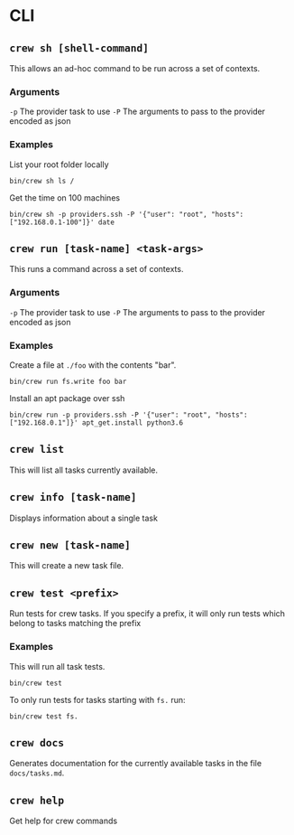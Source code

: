 # CLI

## `crew sh [shell-command]`

This allows an ad-hoc command to be run across a set of contexts.

### Arguments

`-p` The provider task to use
`-P` The arguments to pass to the provider encoded as json

### Examples

List your root folder locally

`bin/crew sh ls /`

Get the time on 100 machines

`bin/crew sh -p providers.ssh -P '{"user": "root", "hosts": ["192.168.0.1-100"]}' date`

## `crew run [task-name] <task-args>`

This runs a command across a set of contexts.

### Arguments

`-p` The provider task to use
`-P` The arguments to pass to the provider encoded as json

### Examples

Create a file at `./foo` with the contents "bar".

`bin/crew run fs.write foo bar`

Install an apt package over ssh

`bin/crew run -p providers.ssh -P '{"user": "root", "hosts": ["192.168.0.1"]}' apt_get.install python3.6`

## `crew list`

This will list all tasks currently available.

## `crew info [task-name]`

Displays information about a single task

## `crew new [task-name]`

This will create a new task file.

## `crew test <prefix>`

Run tests for crew tasks. If you specify a prefix, it will only run tests which belong to tasks
matching the prefix

### Examples

This will run all task tests.

`bin/crew test`

To only run tests for tasks starting with `fs.` run:

`bin/crew test fs.`

## `crew docs`

Generates documentation for the currently available tasks in the file `docs/tasks.md`.

## `crew help`

Get help for crew commands
